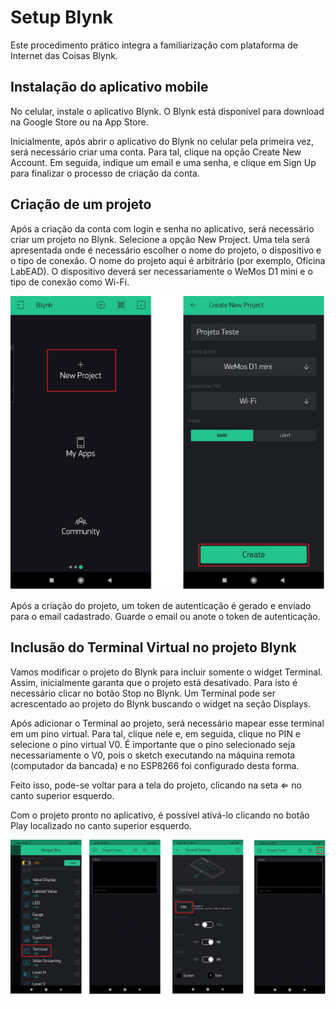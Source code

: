 # Setup Blynk

Este procedimento prático integra a familiarização com plataforma de Internet das Coisas Blynk.

## Instalação do aplicativo mobile

No celular, instale o aplicativo Blynk. O Blynk está disponível para download na Google Store ou na App Store.

Inicialmente, após abrir o aplicativo do Blynk no celular pela primeira vez, será necessário criar uma conta. Para tal, clique na opção Create New Account. Em seguida, indique um email e uma senha, e clique em Sign Up para finalizar o processo de criação da conta.

## Criação de um projeto

Após a criação da conta com login e senha no aplicativo, será necessário criar um projeto no Blynk. Selecione a opção New Project. Uma tela será apresentada onde é necessário escolher o nome do projeto, o dispositivo e o tipo de conexão. O nome do projeto aqui é arbitrário (por exemplo, Oficina LabEAD). O dispositivo deverá ser necessariamente o WeMos D1 mini e o tipo de conexão como Wi-Fi. 
 
![Criação de um projeto no Blynk](https://github.com/vthayashi/OKIoT/blob/master/labead/blynk/criacao.png)

Após a criação do projeto, um token de autenticação é gerado e enviado para o email cadastrado. Guarde o email ou anote o token de autenticação.

## Inclusão do Terminal Virtual no projeto Blynk

Vamos modificar o projeto do Blynk para incluir somente o widget Terminal. Assim, inicialmente garanta que o projeto está desativado. Para isto é necessário clicar no botão Stop no Blynk. 
Um Terminal pode ser acrescentado ao projeto do Blynk buscando o widget na seção Displays.

Após adicionar o Terminal ao projeto, será necessário mapear esse terminal em um pino virtual. Para tal, clique nele e, em seguida, clique no PIN e selecione o pino virtual V0. É importante que o pino selecionado seja necessariamente o V0, pois o sketch executando na máquina remota (computador da bancada) e no ESP8266 foi configurado desta forma.

Feito isso, pode-se voltar para a tela do projeto, clicando na seta ⇐ no canto superior esquerdo.

Com o projeto pronto no aplicativo, é possível ativá-lo clicando no botão Play localizado no canto superior esquerdo.

![Configuração do projeto para conexão com a bancada remota](https://github.com/vthayashi/OKIoT/blob/master/labead/blynk/terminal.png)
